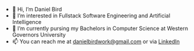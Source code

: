 - 👋 Hi, I’m Daniel Bird
- 👀 I’m interested in Fullstack Software Engineering and Artificial Intelligence
- 🌱 I’m currently pursing my Bachelors in Computer Science at Western Governors University
- 📫 You can reach me at danielbirdwork@gmail.com or via [LinkedIn](https://www.linkedin.com/in/danielbirdjr)


<!---
danielbirdjr/danielbirdjr is a ✨ special ✨ repository because its `README.md` (this file) appears on your GitHub profile.
You can click the Preview link to take a look at your changes.
--->
